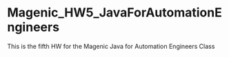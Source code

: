 # Magenic_HW5_JavaForAutomationEngineers
This is the fifth HW for the Magenic Java for Automation Engineers Class
